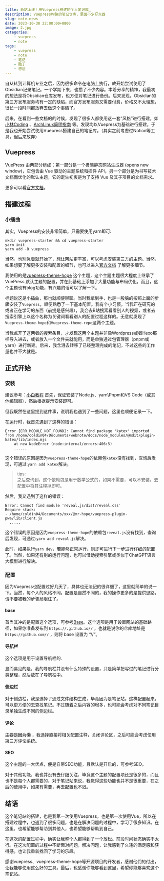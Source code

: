 ```yaml
---
title: 新站上线！用Vuepress搭建的个人笔记库_
description: Vuepress构建的笔记仓库，里面不少好东西
slug: note-news
date: 2023-10-30 22:00:00+0800
image: 2.jpg
categories:
    - vuepress
    - note
tags:
    - vuepress
    - note
    - 笔记
    - 酷丁
    - 想法
---
```


自从转到计算机专业之后，因为很多命令在电脑上执行，故开始尝试使用了Obsidian记录笔记。一个学期下来，也攒了不少内容。本着分享的精神，我最初的想法是将Obsidian仓库发布，也方便对笔记进行备份。后来发现，Obsidian的第三方发布服务均有一定的缺陷，而官方发布服务又需要付费，价格又不太理想，很长一段时间都放弃去做这个事情了。

后来，在看到一些文档的的时候，发现了很多人都使用这一套“风格”进行搭建，如[小林Coding](https://xiaolincoding.com/) 、[ArchLinux简明指南](https://xiaolincoding.com/) 等。发现均以Vuepress为基础进行搭建，于是我也开始尝试使用Vuepress搭建自己的笔记库。（其实之前考虑过Notion等工具，但后来放弃）

## Vuepress

VuePress 由两部分组成：第一部分是一个极简静态网站生成器 (opens new window)，它包含由 Vue 驱动的主题系统和插件 API，另一个部分是为书写技术文档而优化的默认主题，它的诞生初衷是为了支持 Vue 及其子项目的文档需求。

更多可以看[官方文档](https://vuepress.vuejs.org/zh/)。

## 搭建过程
### 小插曲
其实，Vuepress的安装非常简单，只需要使用yarn即可:

```
mkdir vuepress-starter && cd vuepress-starter
yarn init
yarn add -D vuepress
```

当然，也别急着就开始了，想让网站更丰富，可以考虑安装第三方的主题。当然，如果想要了解更多安装和配置的细节，也可以进入[官方文档](https://vuepress.vuejs.org/zh/guide/getting-started.html) 了解更多细节。

我使用的是[vuepress-theme-hope](https://theme-hope.vuejs.press/zh/) 这个主题，这个主题主题很大程度上继承了 VuePress 默认主题的配置，并在此基础上添加了大量功能与布局优化。而且，这个主题也有blog功能，有兴趣的话可以了解一下。

标题说这是小插曲，那也就顺便聊聊。当时我拿到手，也是一股脑的按照上面的步骤安装了`Vuepress`，顺便熟悉了一下基本配置。我有个小习惯，当我正在研究的或者正在学习的东西（前提是感兴趣），我会去B站搜索看看别人的视频，或者去搜索引擎上以这个名称为关键词看看别人的配置过程这样的。无意就发现了`Vuepress-theme-hope`和`Vuepress-theme-repo`这两个主题。

当我点开了这两者的搜索条目，才发现这两个主题并非像Wordpress或者Hexo那样导入进去，或者放入一个文件夹就能用，而是单独通过包管理器（pnpm或yarn）进行新建。后来，我含泪去转移了已经整理完成的笔记，不过这些的工作量也并不大就是。

## 正式开始
### 安装

建议参考：[小白教程](https://theme-hope.vuejs.press/zh/get-started/)
首先，保证安装了Node.js、yarn\Pnpm和VS Code（或其他编辑器），然后根据提示安装即可。

但我既然在这里提到这件事，说明我也遇到了一些问题，这里也顺便记录一下。

在运行时，我首先遇到了这样的错误：

```
Error [ERR_MODULE_NOT_FOUND]: Cannot find package 'katex' imported from /home/coldin04/Documents/webnote/docs/node_modules/@mdit/plugin-katex/lib/index.mjs
    at new NodeError (node:internal/errors:406:5)
    ......
```

这个错误的原因是因为`vuepress-theme-hope`的依赖包`katex`没有找到，查询后发现，可通过:`yarn add katex`解决。

>tips:<br>之后查询到，这个依赖包是用于数学公式的，如果不需要，可以不安装，去配置中将其注释掉即可。

然后，我又遇到了这样的错误：

```
Error: Cannot find module 'reveal.js/dist/reveal.css'
Require stack:
- /home/coldin04/Documents/xxx/@mr-hope/vuepress-plugin-pwa/lib/client.js
  .....
```

这个错误的原因是因为`vuepress-theme-hope`的依赖包`reveal.js`没有找到，查询后发现，可通过:`yarn add reveal.js`解决。

此时，如果执行`yarn dev`，若能够正常运行，则即可进行下一步进行仔细的配置了。当然，如果还有别的运行问题，也可以借助搜索引擎或类似于ChatGPT语言大模型进行解决。

### 配置
因为Vuepress也配置过好几天了，具体也无法记的很详细了，这里就简单的说一下。当然，每个人的风格不同，配置是自然不同的，我的操作更多的是提供思路，请不要被我的步骤局限住了。

#### base
首当其冲的是配置这个选项，可参考[Base](https://vuejs.press/zh/reference/config.html#base)。这个选项是用于设置网站的基础路径，如果你准备发布到 `https://.github.io//` ，也就是说你的仓库地址是 `https://github.com//` ，则将 base 设置为 “//“。

#### 导航栏
这个选项是用于设置导航栏的.

显而易见的是，我的导航栏并没有什么特殊的设置，只是简单把写过的笔记进行分类整理，然后放在了导航栏中。

#### 侧边栏
对于侧边栏，我是选择了通过文件结构生成，毕竟因为是笔记站，这样配置起来，可以更方便的去查找笔记。不过随着之后内容的增多，也可能会考虑对不同笔记目录单独生成不同的侧边栏。

#### 评论
~~主要是因为懒~~ ，我选择直接将相关配置注释，关闭评论区，之后可能会考虑使用第三方评论系统。

#### SEO
这个主题的一大优点，便是自带SEO功能，且默认是开启的，可参考SEO。

对于其他功能，我也并没有去仔细关注，毕竟这个主题的配置项还是很多的，而且也不是每个人都需要的，对于笔记站来说，我觉得这些功能也并不是很重要，在之后的使用中，如果有需要，再去配置也不迟。

## 结语

这个笔记站的搭建，也是我第一次使用Vuepress，也是第一次使用Vue，所以在搭建过程中，也遇到了很多问题，也是在解决问题的过程中，学习了很多知识。在这里，也希望能够帮助到其他人，也希望能够帮助到自己。

在这次的配置过程中，确实让我整个人都得到了一个放松。前段时间状态确实不太行。在这次配置的过程中不断面对问题，解决问题，让我感到了久违的满足感和获得感。也让我重新找回了学习的乐趣。

感谢vuepress、vuepress-theme-hope等开源项目的开发者，感谢他们的付出，让我能够使用这么好的工具。最后，也感谢你能够看到这里，希望你能够喜欢这个笔记站。

